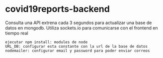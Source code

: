 # covid19reports-backend
Consulta una API extrena cada 3 segundos para actualizar una base de datos en mongodb.
Utiliza sockets.io para comunicarse con el frontend en tiempo real

```
ejecutar npm install: modules de node
URL_DB: configurar esta constante con la url de la base de datos
nodemailer: configurar email y password para poder enviar correos
```

